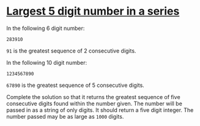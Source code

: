 # [Largest 5 digit number in a series](https://www.codewars.com/kata/51675d17e0c1bed195000001)

In the following 6 digit number:

```
283910
```

`91` is the greatest sequence of 2 consecutive digits.

In the following 10 digit number:

```
1234567890
```

`67890` is the greatest sequence of 5 consecutive digits.

Complete the solution so that it returns the greatest sequence of five consecutive digits found within the number given. The number will be passed in as a string of only digits. It should return a five digit integer. The number passed may be as large as `1000` digits.
